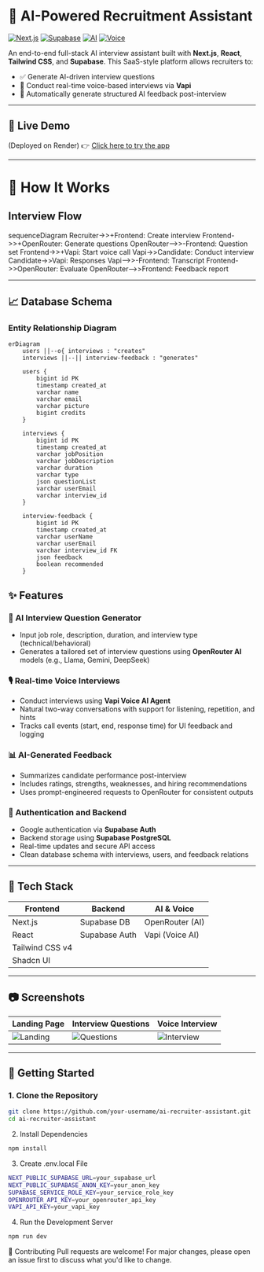 # 🧠 AI-Powered Recruitment Assistant

[![Next.js](https://img.shields.io/badge/Next.js-000?logo=nextdotjs&logoColor=white)](https://nextjs.org/)
[![Supabase](https://img.shields.io/badge/Supabase-3FCF8E?logo=supabase&logoColor=white)](https://supabase.io/)
[![AI](https://img.shields.io/badge/OpenRouter-AI-orange)](https://openrouter.ai/)
[![Voice](https://img.shields.io/badge/Vapi-Voice-purple)](https://vapi.ai)

An end-to-end full-stack AI interview assistant built with **Next.js**, **React**, **Tailwind CSS**, and **Supabase**. This SaaS-style platform allows recruiters to:

- ✅ Generate AI-driven interview questions  
- 🎤 Conduct real-time voice-based interviews via **Vapi**  
- 📄 Automatically generate structured AI feedback post-interview  

---

## 🔗 Live Demo  
(Deployed on Render) 👉 [Click here to try the app](https://ai-interviewer-3-3e6p.onrender.com/)

---
# 🧩 How It Works
## Interview Flow
sequenceDiagram
    Recruiter->>+Frontend: Create interview
    Frontend->>+OpenRouter: Generate questions
    OpenRouter-->>-Frontend: Question set
    Frontend->>+Vapi: Start voice call
    Vapi->>Candidate: Conduct interview
    Candidate->>Vapi: Responses
    Vapi-->>-Frontend: Transcript
    Frontend->>OpenRouter: Evaluate
    OpenRouter-->>Frontend: Feedback report

---
## 📈 Database Schema

### Entity Relationship Diagram
```mermaid
erDiagram
    users ||--o{ interviews : "creates"
    interviews ||--|| interview-feedback : "generates"
    
    users {
        bigint id PK
        timestamp created_at
        varchar name
        varchar email
        varchar picture
        bigint credits
    }
    
    interviews {
        bigint id PK
        timestamp created_at
        varchar jobPosition
        varchar jobDescription
        varchar duration
        varchar type
        json questionList
        varchar userEmail
        varchar interview_id
    }
    
    interview-feedback {
        bigint id PK
        timestamp created_at
        varchar userName
        varchar userEmail
        varchar interview_id FK
        json feedback
        boolean recommended
    }
```


## ✨ Features

### 🤖 AI Interview Question Generator
- Input job role, description, duration, and interview type (technical/behavioral)
- Generates a tailored set of interview questions using **OpenRouter AI** models (e.g., Llama, Gemini, DeepSeek)

### 🎙️ Real-time Voice Interviews
- Conduct interviews using **Vapi Voice AI Agent**
- Natural two-way conversations with support for listening, repetition, and hints
- Tracks call events (start, end, response time) for UI feedback and logging

### 📊 AI-Generated Feedback
- Summarizes candidate performance post-interview
- Includes ratings, strengths, weaknesses, and hiring recommendations
- Uses prompt-engineered requests to OpenRouter for consistent outputs

### 🔐 Authentication and Backend
- Google authentication via **Supabase Auth**
- Backend storage using **Supabase PostgreSQL**
- Real-time updates and secure API access
- Clean database schema with interviews, users, and feedback relations

---

## 🧱 Tech Stack

| Frontend       | Backend        | AI & Voice        |
|----------------|----------------|-------------------|
| Next.js        | Supabase DB    | OpenRouter (AI)   |
| React          | Supabase Auth  | Vapi (Voice AI)   |
| Tailwind CSS v4|                |                   |
| Shadcn UI      |                |                   |

---

## 📷 Screenshots

| Landing Page | Interview Questions | Voice Interview |
|--------------|---------------------|-----------------|
| ![Landing](https://i.ibb.co/4gXDqWPg/interview.jpg) | ![Questions](https://i.ibb.co/Xx6X3yW2/Whats-App-Image-2025-07-05-at-02-12-48-f800765d.jpg) | ![Interview](https://i.ibb.co/6Rf5b3Gp/Whats-App-Image-2025-07-05-at-02-12-48-9d68bf1c.jpg) |

---

## 🚀 Getting Started

### 1. Clone the Repository

```bash
git clone https://github.com/your-username/ai-recruiter-assistant.git
cd ai-recruiter-assistant
```

2. Install Dependencies
```bash
npm install
```
3. Create .env.local File
```bash
NEXT_PUBLIC_SUPABASE_URL=your_supabase_url
NEXT_PUBLIC_SUPABASE_ANON_KEY=your_anon_key
SUPABASE_SERVICE_ROLE_KEY=your_service_role_key
OPENROUTER_API_KEY=your_openrouter_api_key
VAPI_API_KEY=your_vapi_key
```
4. Run the Development Server
```bash
npm run dev

```

🙌 Contributing
Pull requests are welcome! For major changes, please open an issue first to discuss what you'd like to change.

